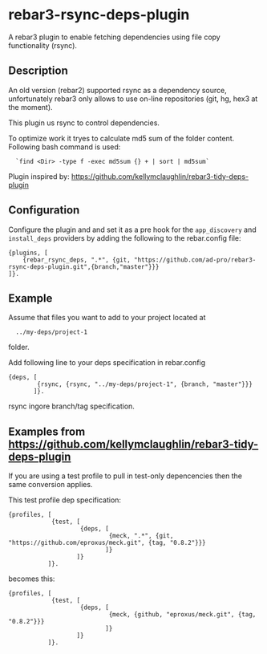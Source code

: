 # rebar3-rsync-deps-plugin
A rebar3 plugin to enable fetching dependencies using file copy functionality (rsync).


## Description

An old version (rebar2) supported rsync as a dependency source,
unfortunately  rebar3 only allows to use on-line repositories (git, hg, hex3 at the moment).

This plugin us rsync to control dependencies.

To optimize work it tryes to calculate md5 sum of the folder content.
Following bash command is used:

```
  `find <Dir> -type f -exec md5sum {} + | sort | md5sum`
```

Plugin inspired by: https://github.com/kellymclaughlin/rebar3-tidy-deps-plugin

## Configuration

Configure the plugin and and set it as a pre hook for the
`app_discovery` and `install_deps` providers by adding the following
to the rebar.config file:

```
{plugins, [
    {rebar_rsync_deps, ".*", {git, "https://github.com/ad-pro/rebar3-rsync-deps-plugin.git",{branch,"master"}}}
]}.
```

## Example

Assume that files you want to add to your project located at
```
  ../my-deps/project-1
```
folder.

Add following line to your deps specification in rebar.config

```
{deps, [
        {rsync, {rsync, "../my-deps/project-1", {branch, "master"}}}
       ]}.
```

rsync ingore  branch/tag specification.


## Examples from https://github.com/kellymclaughlin/rebar3-tidy-deps-plugin

If you are using a test profile to pull in test-only depencencies then
the same conversion applies.

This test profile dep specification:

```
{profiles, [
            {test, [
                    {deps, [
                            {meck, ".*", {git, "https://github.com/eproxus/meck.git", {tag, "0.8.2"}}}
                           ]}
                   ]}
           ]}.
```

becomes this:

```
{profiles, [
            {test, [
                    {deps, [
                            {meck, {github, "eproxus/meck.git", {tag, "0.8.2"}}}
                           ]}
                   ]}
           ]}.
```
